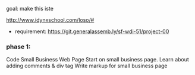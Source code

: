goal: make this iste

http://www.idynxschool.com/loso/#
- requirement: https://git.generalassemb.ly/sf-wdi-51/project-00

### phase 1:
Code Small Business Web Page
Start on small business page.
Learn about adding comments & div tag
 Write markup for small business page
